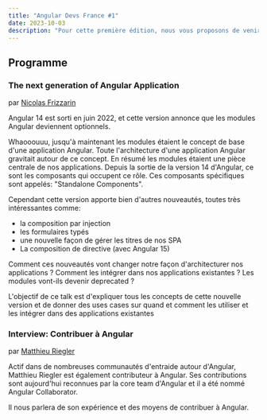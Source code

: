 ```yaml
---
title: "Angular Devs France #1"
date: 2023-10-03
description: "Pour cette première édition, nous vous proposons de venir à la rencontre de Nicolas Frizzarin et Matthieu Riegler, deux experts de la communauté Angular."
---
```


## Programme


### The next generation of Angular Application
par [Nicolas Frizzarin](https://twitter.com/Nicooss54)

Angular 14 est sorti en juin 2022, et cette version annonce que les modules Angular deviennent optionnels.

Whaooouuu, jusqu'à maintenant les modules étaient le concept de base d'une application Angular. Toute l'architecture d'une application Angular gravitait autour de ce concept. En résumé les modules étaient une pièce centrale de nos applications.
Depuis la sortie de la version 14 d'Angular, ce sont les composants qui occupent ce rôle. Ces composants spécifiques sont appelés: "Standalone Components".

Cependant cette version apporte bien d'autres nouveautés, toutes très intéressantes comme:
- la composition par injection
- les formulaires typés
- une nouvelle façon de gérer les titres de nos SPA
- La composition de directive (avec Angular 15)

Comment ces nouveautés vont changer notre façon d'architecturer nos applications ? Comment les intégrer dans nos applications existantes ? Les modules vont-ils devenir deprecated ?

L'objectif de ce talk est d'expliquer tous les concepts de cette nouvelle version et de donner des uses cases sur quand et comment les utiliser et les intégrer dans des applications existantes

### Interview: Contribuer à Angular
par [Matthieu Riegler](https://twitter.com/Jean__Meche)

Actif dans de nombreuses communautés d'entraide autour d'Angular, Matthieu Riegler est également contributeur à Angular.
Ses contributions sont aujourd'hui reconnues par la core team d'Angular et il a été nommé Angular Collaborator.

Il nous parlera de son expérience et des moyens de contribuer à Angular.
